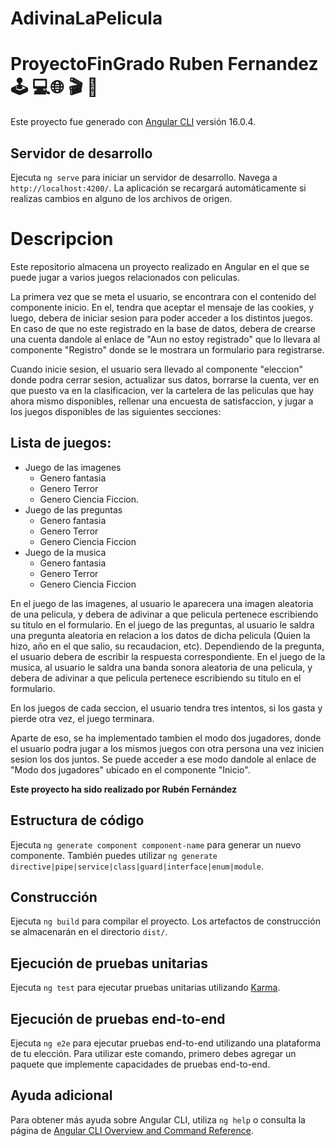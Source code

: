 # AdivinaLaPelicula

# ProyectoFinGrado Ruben Fernandez 🕹️ 💻🌐 🎬 🎥

Este proyecto fue generado con [Angular CLI](https://github.com/angular/angular-cli) versión 16.0.4.

## Servidor de desarrollo

Ejecuta `ng serve` para iniciar un servidor de desarrollo. Navega a `http://localhost:4200/`. La aplicación se recargará automáticamente si realizas cambios en alguno de los archivos de origen.

# Descripcion

Este repositorio almacena un proyecto realizado en Angular en el que se puede jugar a varios juegos relacionados con peliculas.

La primera vez que se meta el usuario, se encontrara con el contenido del componente inicio. En el, tendra que aceptar el mensaje de las cookies, y luego, debera de iniciar sesion para poder acceder a los distintos juegos. En caso de que no este registrado en la base de datos, debera de crearse una cuenta dandole al enlace de "Aun no estoy registrado" que lo llevara al componente "Registro" donde se le mostrara un formulario para registrarse.

Cuando inicie sesion, el usuario sera llevado al componente "eleccion" donde podra cerrar sesion, actualizar sus datos, borrarse la cuenta, ver en que puesto va en la clasificacion, ver la cartelera de las peliculas que hay ahora mismo disponibles, rellenar una encuesta de satisfaccion, y jugar a los juegos disponibles de las siguientes secciones:

## Lista de juegos: 
- Juego de las imagenes
    - Genero fantasia
    - Genero Terror
    - Genero Ciencia Ficcion.
- Juego de las preguntas
    - Genero fantasia
    - Genero Terror
    - Genero Ciencia Ficcion
- Juego de la musica 
    - Genero fantasia
    - Genero Terror
    - Genero Ciencia Ficcion

En el juego de las imagenes, al usuario le aparecera una imagen aleatoria de una pelicula, y debera de adivinar a que pelicula pertenece escribiendo su titulo en el formulario. En el juego de las preguntas, al usuario le saldra una pregunta aleatoria en relacion a los datos de dicha pelicula (Quien la hizo, año en el que salio, su recaudacion, etc). Dependiendo de la pregunta, el usuario debera de escribir la respuesta correspondiente. En el juego de la musica, al usuario le saldra una banda sonora aleatoria de una pelicula, y debera de adivinar a que pelicula pertenece escribiendo su titulo en el formulario.

En los juegos de cada seccion, el usuario tendra tres intentos, si los gasta y pierde otra vez, el juego terminara.

Aparte de eso, se ha implementado tambien el modo dos jugadores, donde el usuario podra jugar a los mismos juegos con otra persona una vez inicien sesion los dos juntos. Se puede acceder a ese modo dandole al enlace de "Modo dos jugadores" ubicado en el componente "Inicio".

**Este proyecto ha sido realizado por Rubén Fernández**

## Estructura de código

Ejecuta `ng generate component component-name` para generar un nuevo componente. También puedes utilizar `ng generate directive|pipe|service|class|guard|interface|enum|module`.

## Construcción

Ejecuta  `ng build` para compilar el proyecto. Los artefactos de construcción se almacenarán en el directorio  `dist/`.

## Ejecución de pruebas unitarias

Ejecuta  `ng test`  para ejecutar pruebas unitarias utilizando [Karma](https://karma-runner.github.io).

## Ejecución de pruebas end-to-end

Ejecuta  `ng e2e` para ejecutar pruebas end-to-end utilizando una plataforma de tu elección. Para utilizar este comando, primero debes agregar un paquete que implemente capacidades de pruebas end-to-end.

## Ayuda adicional

Para obtener más ayuda sobre Angular CLI, utiliza `ng help` o consulta la página de [Angular CLI Overview and Command Reference](https://angular.io/cli).
